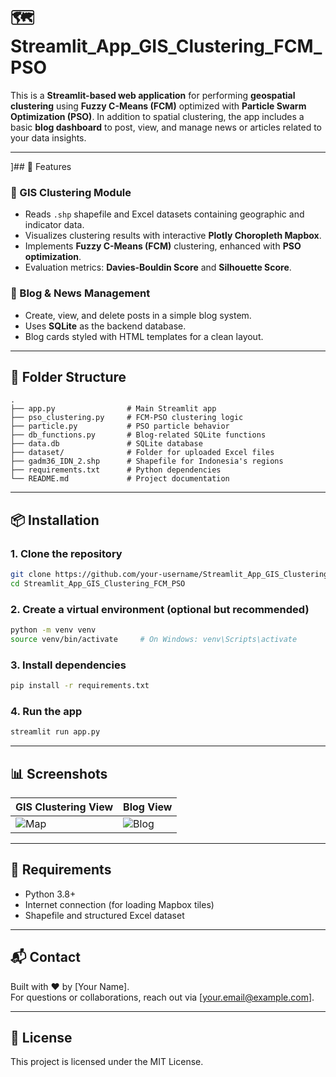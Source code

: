 
# 🗺️ Streamlit_App_GIS_Clustering_FCM_PSO

This is a **Streamlit-based web application** for performing **geospatial clustering** using **Fuzzy C-Means (FCM)** optimized with **Particle Swarm Optimization (PSO)**. In addition to spatial clustering, the app includes a basic **blog dashboard** to post, view, and manage news or articles related to your data insights.

---
]## 🚀 Features

### 🧠 GIS Clustering Module
- Reads `.shp` shapefile and Excel datasets containing geographic and indicator data.
- Visualizes clustering results with interactive **Plotly Choropleth Mapbox**.
- Implements **Fuzzy C-Means (FCM)** clustering, enhanced with **PSO optimization**.
- Evaluation metrics: **Davies-Bouldin Score** and **Silhouette Score**.

### 📰 Blog & News Management
- Create, view, and delete posts in a simple blog system.
- Uses **SQLite** as the backend database.
- Blog cards styled with HTML templates for a clean layout.

---

## 🧱 Folder Structure

```
.
├── app.py                # Main Streamlit app
├── pso_clustering.py     # FCM-PSO clustering logic
├── particle.py           # PSO particle behavior
├── db_functions.py       # Blog-related SQLite functions
├── data.db               # SQLite database
├── dataset/              # Folder for uploaded Excel files
├── gadm36_IDN_2.shp      # Shapefile for Indonesia's regions
├── requirements.txt      # Python dependencies
└── README.md             # Project documentation
```

---

## 📦 Installation

### 1. Clone the repository
```bash
git clone https://github.com/your-username/Streamlit_App_GIS_Clustering_FCM_PSO.git
cd Streamlit_App_GIS_Clustering_FCM_PSO
```

### 2. Create a virtual environment (optional but recommended)
```bash
python -m venv venv
source venv/bin/activate     # On Windows: venv\Scripts\activate
```

### 3. Install dependencies
```bash
pip install -r requirements.txt
```

### 4. Run the app
```bash
streamlit run app.py
```

---

## 📊 Screenshots

| GIS Clustering View | Blog View |
|---------------------|-----------|
| ![Map](screenshots/map.png) | ![Blog](screenshots/blog.png) |

---

## 📌 Requirements

- Python 3.8+
- Internet connection (for loading Mapbox tiles)
- Shapefile and structured Excel dataset

---

## 📬 Contact

Built with ❤️ by [Your Name].  
For questions or collaborations, reach out via [your.email@example.com].

---

## 📝 License

This project is licensed under the MIT License.
